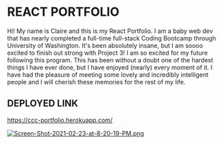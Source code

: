 # REACT PORTFOLIO

Hi! My name is Claire and this is my React Portfolio. I am a baby web dev that has nearly completed a full-time full-stack Coding Bootcamp through University of Washington. It's been absolutely insane, but I am soooo excited to finish out strong with Project 3! I am so excited for my future following this program. This has been without a doubt one of the hardest things I have ever done, but I have enjoyed (nearly) every moment of it. I have had the pleasure of meeting some lovely and incredibly intelligent people and I will cherish these memories for the rest of my life. 

## DEPLOYED LINK

https://ccc-portfolio.herokuapp.com/


[![Screen-Shot-2021-02-23-at-8-20-19-PM.png](https://i.postimg.cc/d0rbZK62/Screen-Shot-2021-02-23-at-8-20-19-PM.png)](https://postimg.cc/rdyn73vs)
